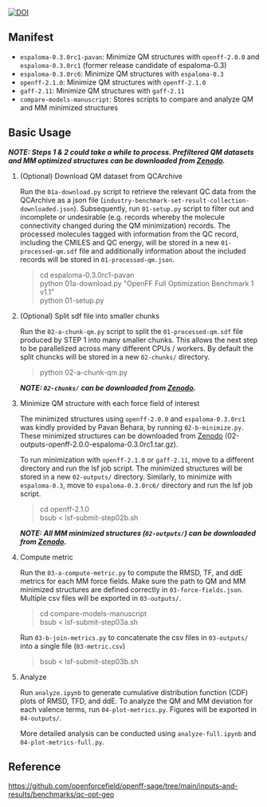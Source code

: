 [![DOI](https://zenodo.org/badge/DOI/10.5281/zenodo.8378216.svg)](https://doi.org/10.5281/zenodo.8378216)

## Manifest
- `espaloma-0.3.0rc1-pavan`: Minimize QM structures with `openff-2.0.0` and `espaloma-0.3.0rc1` (former release candidate of espaloma-0.3)  
- `espaloma-0.3.0rc6`: Minimize QM structures with `espaloma-0.3`  
- `openff-2.1.0`: Minimize QM structures with `openff-2.1.0`  
- `gaff-2.11`: Minimize QM structures with `gaff-2.11`  
- `compare-models-manuscript`: Stores scripts to compare and analyze QM and MM minimized structures


## Basic Usage
***NOTE:  Steps 1 & 2 could take a while to process. Prefiltered QM datasets and MM optimized structures can be downloaded from [Zenodo](https://doi.org/10.5281/zenodo.8357494).***

1. (Optional) Download QM dataset from QCArchive

    Run the `01a-download.py` script to retrieve the relevant QC data from the QCArchive as a json file (`industry-benchmark-set-result-collection-downloaded.json`). Subsequently, run `01-setup.py` script to filter out and incomplete or undesirable (e.g. records whereby the molecule connectivity changed during the QM minimization) records.
    The processed molecules tagged with information from the QC record, including the CMILES and QC energy, will be stored in a new `01-processed-qm.sdf` file and additionally information about the included records will be stored in `01-processed-qm.json`.

    > cd espaloma-0.3.0rc1-pavan  
    > python 01a-download.py "OpenFF Full Optimization Benchmark 1 v1.1"  
    > python 01-setup.py

2. (Optional) Split sdf file into smaller chunks

    Run the `02-a-chunk-qm.py` script to split the `01-processed-qm.sdf` file produced by STEP 1 into
    many smaller chunks. This allows the next step to be parallelized across many different CPUs / workers.
    By default the split chuncks will be stored in a new `02-chunks/` directory.

    > python 02-a-chunk-qm.py  

    ***NOTE: `02-chunks/` can be downloaded from [Zenodo](https://doi.org/10.5281/zenodo.8378216).***

3. Minimize QM structure with each force field of interest

    The minimized structures using `openff-2.0.0` and `espaloma-0.3.0rc1` was kindly provided by Pavan Behara, by running `02-b-minimize.py`. These minimized structures can be downloaded from [Zenodo](https://doi.org/10.5281/zenodo.8357494) (02-outputs-openff-2.0.0-espaloma-0.3.0rc1.tar.gz).

    To run minimization with `openff-2.1.0` or `gaff-2.11`, move to a different directory and run the lsf job script. The minimized structures will be stored in a new `02-outputs/` directory. Similarly, to minimize with `espaloma-0.3`, move to `espaloma-0.3.0rc6/` directory and run the lsf job script.

    > cd openff-2.1.0  
    > bsub < lsf-submit-step02b.sh

    ***NOTE: All MM minimized structures (`02-outputs/`) can be downloaded from [Zenodo](https://doi.org/10.5281/zenodo.8378216).***

4. Compute metric

    Run the `03-a-compute-metric.py` to compute the RMSD, TF, and ddE metrics for each MM force fields. Make sure the path to QM and MM minimized structures are defined correctly in `03-force-fields.json`. Multiple csv files will be exported in `03-outputs/`. 

    > cd compare-models-manuscript  
    > bsub < lsf-submit-step03a.sh

    Run `03-b-join-metrics.py` to concatenate the csv files in `03-outputs/` into a single file (`03-metric.csv`)
    
    > bsub < lsf-submit-step03b.sh


5. Analyze

    Run `analyze.ipynb` to generate cumulative distribution function (CDF) plots of RMSD, TFD, and ddE. To analyze the QM and MM deviation for each valence terms, run `04-plot-metrics.py`. Figures will be exported in `04-outputs/`.

    More detailed analysis can be conducted using `analyze-full.ipynb` and `04-plot-metrics-full.py`.



## Reference
https://github.com/openforcefield/openff-sage/tree/main/inputs-and-results/benchmarks/qc-opt-geo
